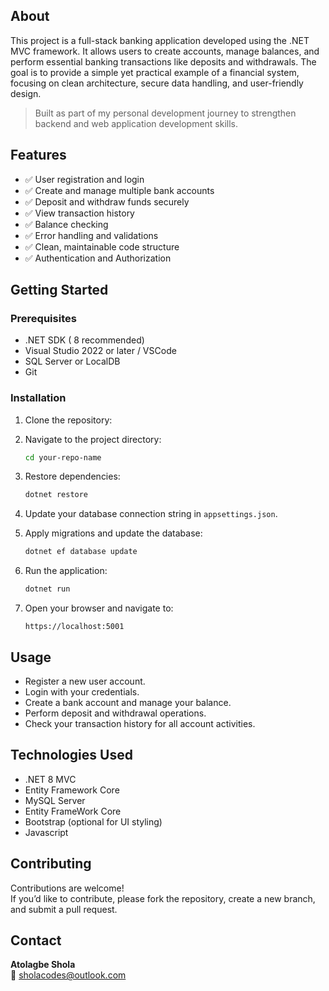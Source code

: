 ## About

This project is a full-stack banking application developed using the .NET MVC framework. It allows users to create accounts, manage balances, and perform essential banking transactions like deposits and withdrawals. The goal is to provide a simple yet practical example of a financial system, focusing on clean architecture, secure data handling, and user-friendly design.

> Built as part of my personal development journey to strengthen backend and web application development skills.

## Features

- ✅ User registration and login
- ✅ Create and manage multiple bank accounts
- ✅ Deposit and withdraw funds securely
- ✅ View transaction history
- ✅ Balance checking
- ✅ Error handling and validations
- ✅ Clean, maintainable code structure
- ✅ Authentication and Authorization

## Getting Started

### Prerequisites

- .NET SDK ( 8 recommended)
- Visual Studio 2022 or later / VSCode
- SQL Server or LocalDB
- Git

### Installation

1. Clone the repository:
 

2. Navigate to the project directory:
   ```bash
   cd your-repo-name
   ```

3. Restore dependencies:
   ```bash
   dotnet restore
   ```

4. Update your database connection string in `appsettings.json`.

5. Apply migrations and update the database:
   ```bash
   dotnet ef database update
   ```

6. Run the application:
   ```bash
   dotnet run
   ```

7. Open your browser and navigate to:
   ```
   https://localhost:5001
   ```

## Usage

- Register a new user account.
- Login with your credentials.
- Create a bank account and manage your balance.
- Perform deposit and withdrawal operations.
- Check your transaction history for all account activities.

## Technologies Used

- .NET 8 MVC
- Entity Framework Core
- MySQL Server
- Entity FrameWork Core
- Bootstrap (optional for UI styling)
- Javascript

## Contributing

Contributions are welcome!  
If you’d like to contribute, please fork the repository, create a new branch, and submit a pull request.

## Contact

**Atolagbe Shola**  
📧 sholacodes@outlook.com 
